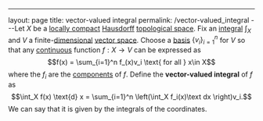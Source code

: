 ---
 layout: page
 title: vector-valued integral
 permalink: /vector-valued_integral
---Let $X$ be a [locally compact](https://defsmath.github.io/DefsMath/locally_compact) [Hausdorff](https://defsmath.github.io/DefsMath/Hausdorff) [topological space](https://defsmath.github.io/DefsMath/topological_space). Fix an [integral](https://defsmath.github.io/DefsMath/Lebesgue_integral) $\int_X$ and $V$ a finite-[dimensional](https://defsmath.github.io/DefsMath/dimension_of_vector_space) [vector space](https://defsmath.github.io/DefsMath/vector_space). Choose a [basis](https://defsmath.github.io/DefsMath/basis) $\{v_i\}_{i=1}^n$ for $V$ so that any [continuous](https://defsmath.github.io/DefsMath/continuous) function $f:X\to V$ can be expressed as $$f(x) = \sum_{i=1}^n f_(x)v_i \text{ for all } x\in X$$ where the $f_i$ are the [components](https://defsmath.github.io/DefsMath/component_function) of $f$. Define the **vector-valued integral** of $f$ as $$\int_X f(x) \text{d} x = \sum_{i=1}^n \left(\int_X f_i(x)\text dx \right)v_i.$$ We can say that it is given by the integrals of the coordinates. 